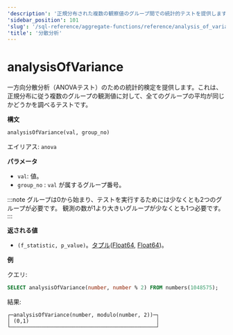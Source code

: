 ```yaml
---
'description': '正規分布された複数の観察値のグループ間での統計的テストを提供します。すべてのグループが同じ平均値を持っているかどうかを調べるテストです。'
'sidebar_position': 101
'slug': '/sql-reference/aggregate-functions/reference/analysis_of_variance'
'title': '分散分析'
---
```





# analysisOfVariance

一方向分散分析（ANOVAテスト）のための統計的検定を提供します。これは、正規分布に従う複数のグループの観測値に対して、全てのグループの平均が同じかどうかを調べるテストです。

**構文**

```sql
analysisOfVariance(val, group_no)
```

エイリアス: `anova`

**パラメータ**
- `val`: 値。
- `group_no` : `val` が属するグループ番号。

:::note
グループは0から始まり、テストを実行するためには少なくとも2つのグループが必要です。
観測の数が1より大きいグループが少なくとも1つ必要です。
:::

**返される値**

- `(f_statistic, p_value)`。[タプル](../../data-types/tuple.md)([Float64](../../data-types/float.md), [Float64](../../data-types/float.md))。

**例**

クエリ:

```sql
SELECT analysisOfVariance(number, number % 2) FROM numbers(1048575);
```

結果:

```response
┌─analysisOfVariance(number, modulo(number, 2))─┐
│ (0,1)                                         │
└───────────────────────────────────────────────┘
```

